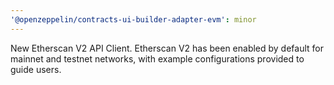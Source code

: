 ```yaml
---
'@openzeppelin/contracts-ui-builder-adapter-evm': minor
---
```


New Etherscan V2 API Client. Etherscan V2 has been enabled by default for mainnet and testnet networks, with example configurations provided to guide users.
